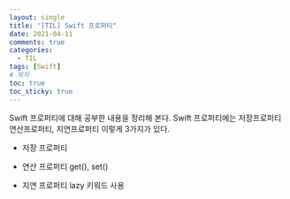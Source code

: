 ```yaml
---
layout: single
title: "[TIL] Swift 프로퍼티"
date: 2021-04-11
comments: true
categories:
  - TIL
tags: [Swift]
# 목차
toc: true
toc_sticky: true
---
```


Swift 프로퍼티에 대해 공부한 내용을 정리해 본다.
Swift 프로퍼티에는 저장프로퍼티 연산프로퍼티, 지연프로퍼티 이렇게 3가지가 있다.
- 저장 프로퍼티

- 연산 프로퍼티
get(), set()

- 지연 프로퍼티
lazy 키워드 사용
